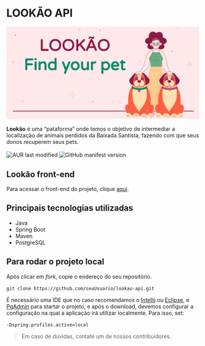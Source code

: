 # **LOOKÃO** API
![img_1.png](img_readme.png)
</br>

**Lookão** é uma “pataforma” onde temos o objetivo de intermediar a localização de animais perdidos da Baixada Santista, fazendo com que seus donos recuperem seus pets.
</br></br>
![AUR last modified](https://img.shields.io/aur/last-modified/lookao-api?style=flat-square)
![GitHub manifest version](https://img.shields.io/github/manifest-json/v/leiteav/lookao-api)
## Lookão front-end
Para acessar o front-end do projeto, clique [aqui](https://github.com/leiteav/lookao-front).
## Principais tecnologias utilizadas
- Java 
- Spring Boot
- Maven
- PostgreSQL

## Para rodar o projeto local
Após clicar em _fork_, copie o endereço do seu repositório. 
```
git clone https://github.com/seuUsuario/lookao-api.git
```

É necessário uma IDE que no caso recomendamos o [Intellij](https://www.jetbrains.com/pt-br/idea/) ou [Eclipse](https://www.eclipse.org/downloads/), e [PgAdmin](https://www.pgadmin.org/download/)  para startar o projeto, e após o download, devemos configurar a configuração na qual a aplicação irá utilizar localmente. Para isso, set:
```
-Dspring.profiles.active=local
```

> Em caso de dúvidas, contate um de nossos contribuidores.
